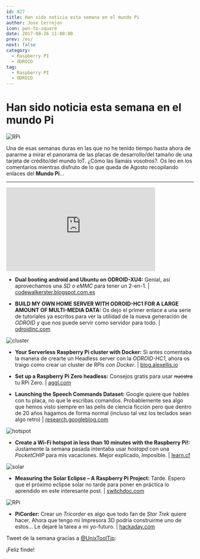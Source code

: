 ```yaml
---
id: 827
title: Han sido noticia esta semana en el mundo Pi
author: Jose Cerrejon
icon: pen-to-square
date: 2017-08-26 11:00:00
prev: /es/
next: false
category:
  - Raspberry PI
  - ODROID
tag:
  - Raspberry PI
  - ODROID
---
```


# Han sido noticia esta semana en el mundo Pi

![RPi](/images/2017/08/rpi.png)

Una de esas semanas duras en las que no he tenido tiempo hasta ahora de pararme a mirar el panorama de las placas de desarrollo/del tamaño de una tarjeta de crédito/del mundo IoT. ¿Cómo las llamáis vosotros?. Os leo en los comentarios mientras disfruto de lo que queda de Agosto recopilando enlaces del **Mundo Pi**...

- - -
<iframe width="400" height="225" src="https://www.youtube.com/embed/wbx4bDK9pCE?rel=0" frameborder="0" allowfullscreen></iframe>

* **Dual booting android and Ubuntu on ODROID-XU4:** Genial, así aprovechamos una *SD o eMMC* para tener un 2-en-1. | [codewalkerster.blogspot.com.es](https://codewalkerster.blogspot.com.es/2017/08/dual-booting-android-and-ubuntu-on.html)

* **BUILD MY OWN HOME SERVER WITH ODROID-HC1 FOR A LARGE AMOUNT OF MULTI-MEDIA DATA:** Os dejo el primer enlace a una serie de tutoriales ya escritos para ver la utilidad de la nueva generación de *ODROID* y que nos puede servir como servidor para todo. | [odroidinc.com](https://odroidinc.com/blogs/news/build-my-own-home-server-with-odroid-hc1-for-a-large-amount-of-multi-media-data1st-step)

![cluster](/images/2017/08/cluster.png)

* **Your Serverless Raspberry Pi cluster with Docker:** Si antes comentaba la manera de crearte un Headless server con la *ODROID-HC1*, ahora os traigo como crear un cluster de *RPis con Docker*.  | [blog.alexellis.io](https://blog.alexellis.io/your-serverless-raspberry-pi-cluster/)

* **Set up a Raspberry Pi Zero headless:** Consejos gratis para usar ~~nuestra~~ tu RPi Zero. | [aggl.com](https://www.gaggl.com/2017/08/set-up-a-raspberry-pi-zero-headless/)

* **Launching the Speech Commands Dataset:** Google quiere que hables con tu placa, no que le escribas comandos. Probablemente sea algo que hemos visto siempre en las pelis de ciencia ficción pero que dentro de 20 años hagamos de forma normal (incluso tal vez los teclados sean algo retro) | [research.googleblog.com](https://research.googleblog.com/2017/08/launching-speech-commands-dataset.html)

![hotspot](/images/2017/08/hotspot.png)

* **Create a Wi-Fi hotspot in less than 10 minutes with the Raspberry Pi!:** Justamente la semana pasada intentaba usar *hostapd* con una *PocketCHIP* para mis vacaciones. Mejor explicado, imposible. | [learn.cf](http://www.learn.cf/2017/08/create-wi-fi-hotspot-in-less-than-10.html)

![solar](/images/2017/08/solar.png)

* **Measuring the Solar Eclipse – A Raspberry Pi Project:** Tarde. Espero que el próximo eclipse solar no tarde para poner en práctica lo aprendido en este interesante post. | [switchdoc.com](http://www.switchdoc.com/2017/08/measuring-the-solar-eclipse-a-raspberry-pi-project/)

![RPi](/images/2017/08/rpi.png)

* **PiCorder:** Crear un *Tricorder* es algo que todo fan de *Star Trek* quiere hacer. Ahora que tengo mi Impresora 3D podría construirme uno de estos... Le dejaré la tarea a mi yo-futuro. | [hackaday.com](http://hackaday.com/2017/08/18/picorder-raspberry-pi-stands-in-for-stone-knives-and-bearskins/)

Tweet de la semana gracias a [@UnixToolTip](https://twitter.com/UnixToolTip):




¡Feliz finde!